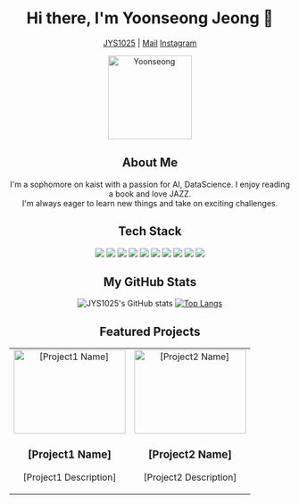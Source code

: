 <h1 align="center">Hi there, I'm Yoonseong Jeong 👋</h1>

<p align="center">
  <a href="https://github.com/JYS1025">JYS1025</a> | 
  <a href="mailto:jys1025@kaist.ac.kr">Mail</a>
  <a href="https://www.instagram.com/0dysse_ys">Instagram</a>
</p>

<p align="center">
  <img src="" alt="Yoonseong" width="150" height="150"/>
</p>

<h2 align="center">About Me</h2>

<p align="center">
  I'm a sophomore on kaist with a passion for AI, DataScience. I enjoy reading a book and love JAZZ.<br/>
  I'm always eager to learn new things and take on exciting challenges.
</p>

<h2 align="center">Tech Stack</h2>
<div align="center">
  
![](https://img.shields.io/badge/Python-14354C?style=for-the-badge&logo=python&logoColor=white)
![](https://img.shields.io/badge/C-00599C?style=for-the-badge&logo=c&logoColor=white)
![](https://img.shields.io/badge/HTML5-E34F26?style=for-the-badge&logo=html5&logoColor=white)
![](https://img.shields.io/badge/CSS3-1572B6?style=for-the-badge&logo=css3&logoColor=white)
![](https://img.shields.io/badge/JSS-F7DF1E?style=for-the-badge&logo=JSS&logoColor=white)
![](https://img.shields.io/badge/Java-ED8B00?style=for-the-badge&logo=openjdk&logoColor=white)
![](https://img.shields.io/badge/React-20232A?style=for-the-badge&logo=react&logoColor=61DAFB)
![](https://img.shields.io/badge/Django-092E20?style=for-the-badge&logo=django&logoColor=white)
<img src="https://img.shields.io/badge/PyTorch-EE4C2C?style=for-the-badge&logo=PyTorch&logoColor=white">
<img src="https://img.shields.io/badge/git-F05032?style=for-the-badge&logo=git&logoColor=white">
<div/>
<h2 align="center">My GitHub Stats</h2>

![JYS1025's GitHub stats](https://github-readme-stats.vercel.app/api?username=JYS1025&show_icons=true&theme=transparent)
[![Top Langs](https://github-readme-stats.vercel.app/api/top-langs/?username=JYS1025&layout=compact)](https://github.com/JYS1025/github-readme-stats)

<h2 align="center">Featured Projects</h2>

<table align="center">
  <tr>
    <td align="center">
      <a href="[Project1 URL]">
        <img src="[Project1 Image URL]" alt="[Project1 Name]" width="200" height="150" />
      </a>
      <h3>[Project1 Name]</h3>
      <p>[Project1 Description]</p>
    </td>
    <td align="center">
      <a href="[Project2 URL]">
        <img src="[Project2 Image URL]" alt="[Project2 Name]" width="200" height="150" />
      </a>
      <h3>[Project2 Name]</h3>
      <p>[Project2 Description]</p>
    </td>
    <!-- Add more project sections as needed -->
  </tr>
</table>
